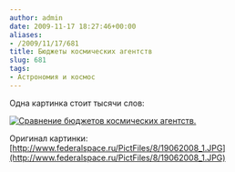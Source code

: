 ```yaml
---
author: admin
date: 2009-11-17 18:27:46+00:00
aliases:
- /2009/11/17/681
title: Бюджеты космических агентств
slug: 681
tags:
- Астрономия и космос
---
```


Одна картинка стоит тысячи слов:

[![Сравнение бюджетов космических агентств.](/2009/11/space_budgets1.jpg)](/2009/11/space_budgets1.jpg)

Оригинал картинки: [http://www.federalspace.ru/PictFiles/8/19062008_1.JPG](http://www.federalspace.ru/PictFiles/8/19062008_1.JPG)
